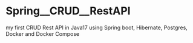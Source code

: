 # Spring__CRUD__RestAPI
my first CRUD Rest API in Java17 using Spring boot,  Hibernate, Postgres, Docker and Docker Compose
